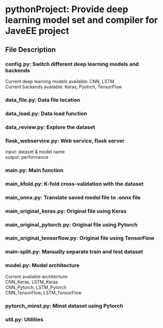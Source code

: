 # pythonProject: Provide deep learning model set and compiler for JaveEE project
## File Description
### config.py: Switch different deep learning models and backends  
Current deep learning models available: CNN, LSTM  
Current backends available: Keras, Pyotrch, TensorFlow
### data_file.py: Data file location
### data_load.py: Data load function
### data_review.py: Explore the dataset 
### flask_webservice.py: Web service, flask server
input: dataset & model name  
output: performance
### main.py: Main function
### main_kfold.py: K-fold cross-validation with the dataset
### main_onnx.py: Translate saved model file to .onnx file
### main_original_keras.py: Original file using Keras
### main_original_pytorch.py: Original file using Pytorch
### main_original_tensorflow.py: Original file using TensorFlow
### main-split.py: Manually separate train and test dataset
### model.py: Model architecture
Current avaliable architecture:  
CNN_Keras, LSTM_Keras  
CNN_Pytorch, LSTM_Pytorch  
CNN_TensorFlow, LSTM_TensorFlow
### pytorch_minst.py: Minst dataset using Pytorch
### util.py: Utilities
